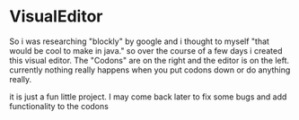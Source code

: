 # VisualEditor
So i was researching "blockly" by google and i thought to myself "that would be cool to make in java." so over the course of a few days i created
this visual editor.
The "Codons" are on the right and the editor is on the left.
currently nothing really happens when you put codons down or do anything really.

it is just a fun little project.
I may come back later to fix some bugs and add functionality to the codons
